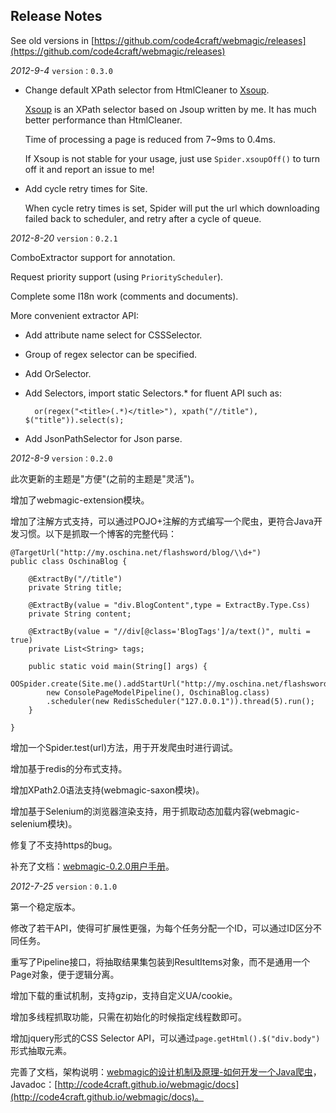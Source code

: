 Release Notes
----
See old versions in [https://github.com/code4craft/webmagic/releases](https://github.com/code4craft/webmagic/releases)

*2012-9-4* `version：0.3.0`

* Change default XPath selector from HtmlCleaner to [Xsoup](https://github.com/code4craft/xsoup).
	
	[Xsoup](https://github.com/code4craft/xsoup) is an XPath selector based on Jsoup written by me. It has much better performance than HtmlCleaner.
	
	Time of processing a page is reduced from 7~9ms to 0.4ms.
	
	If Xsoup is not stable for your usage, just use `Spider.xsoupOff()` to turn off it and report an issue to me!
	
* Add cycle retry times for Site.
	
	When cycle retry times is set, Spider will put the url which downloading failed  back to scheduler, and retry after a cycle of queue.

*2012-8-20* `version：0.2.1`

ComboExtractor support for annotation.

Request priority support (using `PriorityScheduler`).

Complete some I18n work (comments and documents).

More convenient extractor API:

* Add attribute name select for CSSSelector.
* Group of regex selector can be specified.
* Add OrSelector.
* Add Selectors, import static Selectors.* for fluent API such as:
		
		or(regex("<title>(.*)</title>"), xpath("//title"), $("title")).select(s);
* Add JsonPathSelector for Json parse.
		
*2012-8-9* `version：0.2.0`

此次更新的主题是"方便"(之前的主题是"灵活")。

增加了webmagic-extension模块。

增加了注解方式支持，可以通过POJO+注解的方式编写一个爬虫，更符合Java开发习惯。以下是抓取一个博客的完整代码：

    @TargetUrl("http://my.oschina.net/flashsword/blog/\\d+")
    public class OschinaBlog {

        @ExtractBy("//title")
        private String title;

        @ExtractBy(value = "div.BlogContent",type = ExtractBy.Type.Css)
        private String content;

        @ExtractBy(value = "//div[@class='BlogTags']/a/text()", multi = true)
        private List<String> tags;

        public static void main(String[] args) {
            OOSpider.create(Site.me().addStartUrl("http://my.oschina.net/flashsword/blog"),
            new ConsolePageModelPipeline(), OschinaBlog.class)
            .scheduler(new RedisScheduler("127.0.0.1")).thread(5).run();
        }

    }

增加一个Spider.test(url)方法，用于开发爬虫时进行调试。

增加基于redis的分布式支持。

增加XPath2.0语法支持(webmagic-saxon模块)。

增加基于Selenium的浏览器渲染支持，用于抓取动态加载内容(webmagic-selenium模块)。

修复了不支持https的bug。

补充了文档：[webmagic-0.2.0用户手册](http://code4craft.github.io/webmagic/)。

*2012-7-25* `version：0.1.0`

第一个稳定版本。

修改了若干API，使得可扩展性更强，为每个任务分配一个ID，可以通过ID区分不同任务。

重写了Pipeline接口，将抽取结果集包装到ResultItems对象，而不是通用一个Page对象，便于逻辑分离。

增加下载的重试机制，支持gzip，支持自定义UA/cookie。

增加多线程抓取功能，只需在初始化的时候指定线程数即可。

增加jquery形式的CSS Selector API，可以通过`page.getHtml().$("div.body")`形式抽取元素。

完善了文档，架构说明：[webmagic的设计机制及原理-如何开发一个Java爬虫](http://my.oschina.net/flashsword/blog/145796)，Javadoc：[http://code4craft.github.io/webmagic/docs](http://code4craft.github.io/webmagic/docs)。
